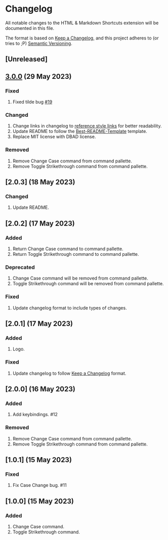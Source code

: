 # Changelog

All notable changes to the HTML & Markdown Shortcuts extension will be documented in this file.

The format is based on [Keep a Changelog][Keep a Changelog url], and this project adheres to (or tries to ;P) [Semantic Versioning][Semantic Versioning url].

## [Unreleased]

## [3.0.0] (29 May 2023)

### Fixed

1. Fixed tilde bug [#19]

### Changed

1. Change links in changelog to [reference style links][reference style links url] for better readability.
1. Update README to follow the [Best-README-Template][Best-README-Template url] template.
1. Replace MIT license with DBAD license.

### Removed

1. Remove Change Case command from command pallette.
1. Remove Toggle Strikethrough command from command pallette.

## [2.0.3] (18 May 2023)

### Changed

1. Update README.

## [2.0.2] (17 May 2023)

### Added

1. Return Change Case command to command pallette.
1. Return Toggle Strikethrough command to command pallette.

### Deprecated

1. Change Case command will be removed from command pallette.
1. Toggle Strikethrough command will be removed from command pallette.

### Fixed

1. Update changelog format to include types of changes.

## [2.0.1] (17 May 2023)

### Added

1. Logo.

### Fixed

1. Update changelog to follow [Keep a Changelog][Keep a Changelog url] format.

## [2.0.0] (16 May 2023)

### Added

1. Add keybindings. #12

### Removed

1. Remove Change Case command from command pallette.
1. Remove Toggle Strikethrough command from command pallette.

## [1.0.1] (15 May 2023)

### Fixed

1. Fix Case Change bug. #11

## [1.0.0] (15 May 2023)

### Added

1. Change Case command.
1. Toggle Strikethrough command.

<!-- References -->

[Keep a Changelog url]: https://keepachangelog.com/en/1.0.0/
[Semantic Versioning url]: https://semver.org/spec/v2.0.0.html
[3.0.0]: https://github.com/SherpadNdabambi/html-markdown-shortcuts/releases/tag/v3.0.0
[#19]: https://github.com/SherpadNdabambi/html-markdown-shortcuts/issues/19
[reference style links url]: https://www.markdownguide.org/basic-syntax/#reference-style-links
[Best-README-Template url]: https://github.com/othneildrew/Best-README-Template
